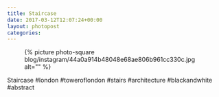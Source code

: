 ```yaml
---
title: Staircase
date: 2017-03-12T12:07:24+00:00
layout: photopost
categories:
---
```


<figure class="photo photo--square">
  {% picture photo-square blog/instagram/44a0a914b48048e68ae806b961cc330c.jpg alt="" %}
</figure>

Staircase
#london #toweroflondon #stairs #architecture #blackandwhite #abstract
